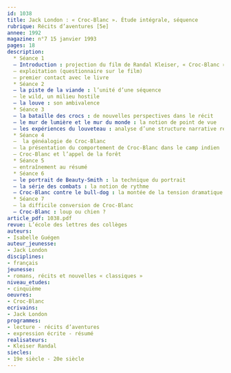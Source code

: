```yaml
---
id: 1038
title: Jack London : « Croc-Blanc ». Étude intégrale, séquence
rubrique: Récits d’aventures [5e]
annee: 1992
magazine: n°7 15 janvier 1993
pages: 18
description: 
  * Séance 1 
  – Introduction : projection du film de Randal Kleiser, « Croc-Blanc » 
  – exploitation (questionnaire sur le film) 
  – premier contact avec le livre
  * Séance 2
  – la piste de la viande : l’unité d’une séquence
  – le wild, un milieu hostile
  – la louve : son ambivalence
  * Séance 3
  – la bataille des crocs : de nouvelles perspectives dans le récit
  – le mur de lumière et le mur du monde : la notion de point de vue 
  – les expériences du louveteau : analyse d’une structure narrative récurrente
  * Séance 4
  –  la généalogie de Croc-Blanc
  – la présentation du comportement de Croc-Blanc dans le camp indien
  – Croc-Blanc et l’appel de la forêt
  * Séance 5
  – entraînement au résumé
  * Séance 6
  – le portrait de Beauty-Smith : la technique du portrait
  – la série des combats : la notion de rythme 
  – Croc-Blanc contre le bull-dog : la montée de la tension dramatique
  * Séance 7
  – la difficile conversion de Croc-Blanc
  – Croc-Blanc : loup ou chien ?
article_pdf: 1038.pdf
revue: L’école des lettres des collèges
auteurs:
- Isabelle Guégen
auteur_jeunesse:
- Jack London
disciplines:
- français
jeunesse:
- romans, récits et nouvelles « classiques »
niveau_etudes:
- cinquième
oeuvres:
- Croc-Blanc
ecrivains:
- Jack London
programmes:
- lecture - récits d’aventures
- expression écrite - résumé
realisateurs:
- Kleiser Randal
siecles:
- 19e siècle - 20e siècle
---
```

